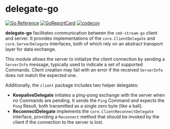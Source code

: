 # delegate-go

[![Go Reference](https://pkg.go.dev/badge/github.com/cmd-stream/delegate-go.svg)](https://pkg.go.dev/github.com/cmd-stream/delegate-go)
[![GoReportCard](https://goreportcard.com/badge/cmd-stream/delegate-go)](https://goreportcard.com/report/github.com/cmd-stream/delegate-go)
[![codecov](https://codecov.io/gh/cmd-stream/delegate-go/graph/badge.svg?token=G8NN40DYJI)](https://codecov.io/gh/cmd-stream/delegate-go)

**delegate-go** facilitates communication between the `cmd-stream-go` client
and server. It provides implementations of the `core.ClientDelegate` and
`core.ServerDelegate` interfaces, both of which rely on an abstract transport
layer for data exchange.

This module allows the server to initialize the client connection by sending a
`ServerInfo` message, typically used to indicate a set of supported Commands.
Client creation may fail with an error if the received `ServerInfo` does not
match the expected one.

Additionally, the `client` package includes two helper delegates:

- **KeepaliveDelegate** initiates a ping-pong exchange with the server when no
  Commands are pending. It sends the `Ping` Command and expects the `Pong`
  Result, both transmitted as a single zero byte (like a ball).
- **ReconnectDelegate** implements the `core.ClientReconnectDelegate` interface,
  providing a `Reconnect` method that should be invoked by the client if the
  connection to the server is lost.

